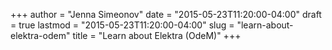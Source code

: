+++
author = "Jenna Simeonov"
date = "2015-05-23T11:20:00-04:00"
draft = true
lastmod = "2015-05-23T11:20:00-04:00"
slug = "learn-about-elektra-odem"
title = "Learn about Elektra (OdeM)"
+++


